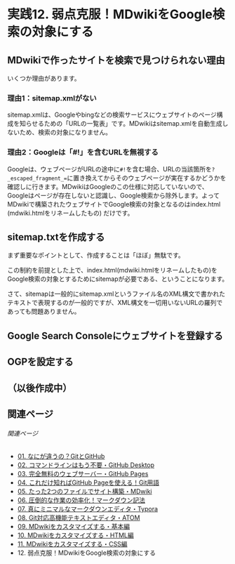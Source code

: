 # 実践12. 弱点克服！MDwikiをGoogle検索の対象にする

## MDwikiで作ったサイトを検索で見つけられない理由

いくつか理由があります。

### 理由1：sitemap.xmlがない

sitemap.xmlは、Googleやbingなどの検索サービスにウェブサイトのページ構成を知らせるための「URLの一覧表」です。MDwikiはsitemap.xmlを自動生成しないため、検索の対象になりません。

### 理由2：Googleは「#!」を含むURLを無視する
Googleは、ウェブページがURLの途中に`#!`を含む場合、URLの当該箇所を`?_escaped_fragment_=`に置き換えてからそのウェブページが実在するかどうかを確認しに行きます。MDwikiはGoogleのこの仕様に対応していないので、Googleはページが存在しないと認識し、Google検索から除外します。よってMDwikiで構築されたウェブサイトでGoogle検索の対象となるのはindex.html (mdwiki.htmlをリネームしたもの) だけです。




## sitemap.txtを作成する

まず重要なポイントとして、作成することは「ほぼ」無駄です。



この制約を前提とした上で、index.html(mdwiki.htmlをリネームしたもの)をGoogle検索の対象とするためにsitemapが必要である、ということになります。

さて、sitemapは一般的にsitemap.xmlというファイル名のXML構文で書かれたテキストで表現するのが一般的ですが、XML構文を一切用いないURLの羅列であっても問題ありません。


## Google Search Consoleにウェブサイトを登録する




## OGPを設定する

## （以後作成中）

## 関連ページ

###### 関連ページ

* [01. なにが違うの？GitとGitHub](practice01.md)
* [02. コマンドラインはもう不要・GitHub Desktop](practice02.md)
* [03. 完全無料のウェブサーバー・GitHub Pages](practice03.md)
* [04. これだけ知ればGitHub Pageを使える！Git用語](practice04.md)
* [05. たった2つのファイルでサイト構築・MDwiki](practice05.md)
* [06. 圧倒的な作業の効率化！マークダウン記法](practice06.md)
* [07. 真にミニマルなマークダウンエディタ・Typora](practice07.md)
* [08. Git対応高機能テキストエディタ・ATOM](practice08.md)
* [09. MDwikiをカスタマイズする・基本編](practice09.md)
* [10. MDwikiをカスタマイズする・HTML編](practice10.md)
* [11. MDwikiをカスタマイズする・CSS編](practice11.md)
* <i class="far fa-hand-point-right fa-fw"></i>12. 弱点克服！MDwikiをGoogle検索の対象にする